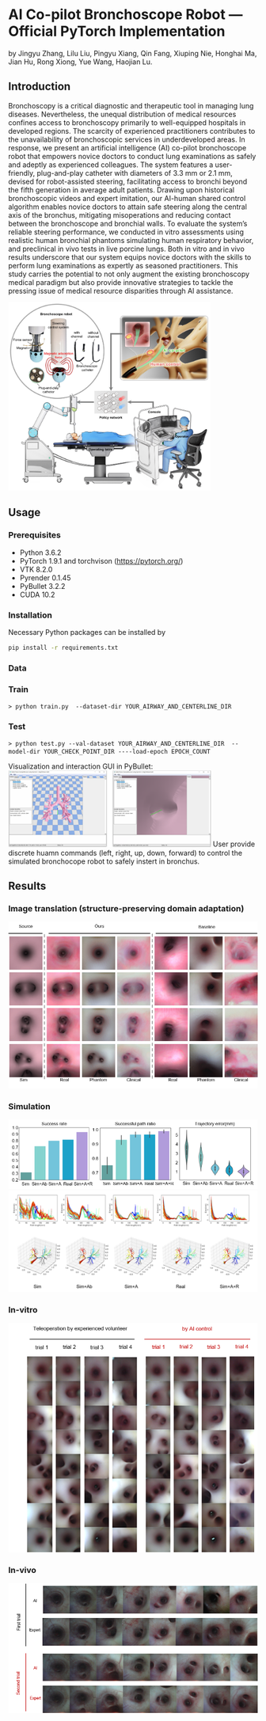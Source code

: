 # AI Co-pilot Bronchoscope Robot — Official PyTorch Implementation

by Jingyu Zhang, Lilu Liu, Pingyu Xiang, Qin Fang, Xiuping Nie, Honghai Ma, Jian Hu, Rong Xiong, Yue Wang, Haojian Lu.

<!-- &#x26A0; **More details of this repository are COMING SOON!** -->

## Introduction
Bronchoscopy is a critical diagnostic and therapeutic tool in managing lung diseases. Nevertheless, the unequal distribution of medical resources confines access to bronchoscopy primarily to well-equipped hospitals in developed regions. The scarcity of experienced practitioners contributes to the unavailability of bronchoscopic services in underdeveloped areas. In response, we present an artificial intelligence (AI) co-pilot bronchoscope robot that empowers novice doctors to conduct lung examinations as safely and adeptly as experienced colleagues. The system features a user-friendly, plug-and-play catheter with diameters of 3.3 mm or 2.1 mm, devised for robot-assisted steering, facilitating access to bronchi beyond the fifth generation in average adult patients. Drawing upon historical bronchoscopic videos and expert imitation, our AI-human shared control algorithm enables novice doctors to attain safe steering along the central axis of the bronchus, mitigating misoperations and reducing contact between the bronchoscope and bronchial walls. To evaluate the system’s reliable steering performance, we conducted in vitro assessments using realistic human bronchial phantoms simulating human respiratory behavior, and preclinical in vivo tests in live porcine lungs. Both in vitro and in vivo results underscore that our system equips novice doctors with the skills to perform lung examinations as expertly as seasoned practitioners. This study carries the potential to not only augment the existing bronchoscopy medical paradigm but also provide innovative strategies to tackle the pressing issue of medical resource disparities through AI assistance.

<!-- <img src="figs/overview.jpg#pic_left" alt="avatar" style="zoom:30%;" /> -->
<img src="figs/overview.jpg#pic_left" alt="avatar" style="zoom:40%;" />


## Usage

### Prerequisites
* Python 3.6.2
* PyTorch 1.9.1 and torchvison (https://pytorch.org/)
* VTK 8.2.0
* Pyrender 0.1.45
* PyBullet 3.2.2
* CUDA 10.2


### Installation
<!-- * PyTorch >= 1.6
* SimpleITK
* OpenCV
* SciPy
* Numpy -->
Necessary Python packages can be installed by

```bash
pip install -r requirements.txt
```

### Data

### Train
```
> python train.py  --dataset-dir YOUR_AIRWAY_AND_CENTERLINE_DIR
```

### Test
```
> python test.py --val-dataset YOUR_AIRWAY_AND_CENTERLINE_DIR  --model-dir YOUR_CHECK_POINT_DIR ----load-epoch EPOCH_COUNT
```

Visualization and interaction GUI in PyBullet:
<img src="figs/sim.png#pic_left" alt="avatar" style="zoom:40%;" />
User provide discrete huamn commands (left, right, up, down, forward) to control the simulated bronchocope robot to safely instert in bronchus.

## Results

### Image translation (structure-preserving domain adaptation)
<img src="figs/DA.png#pic_left" alt="avatar" style="zoom:100%;" />

### Simulation
<img src="figs/simulation1.png#pic_left" alt="avatar" style="zoom:100%;" /> <img src="figs/simulation2.png#pic_left" alt="avatar" style="zoom:100%;" />

### In-vitro
<img src="figs/invirtro.png#pic_left" alt="avatar" style="zoom:100%;" />

### In-vivo
<img src="figs/invivo.png#pic_left" alt="avatar" style="zoom:100%;" />
